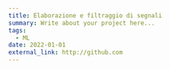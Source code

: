 ```yaml
---
title: Elaborazione e filtraggio di segnali
summary: Write about your project here...
tags:
  - ML
date: 2022-01-01
external_link: http://github.com
---
```


